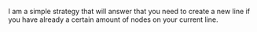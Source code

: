 I am a simple strategy that will answer that you need to create a new line if you have already a certain amount of nodes on your current line.